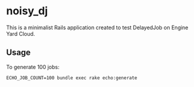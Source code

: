 # noisy_dj

This is a minimalist Rails application created to test DelayedJob on Engine Yard Cloud.

## Usage

To generate 100 jobs:

```
ECHO_JOB_COUNT=100 bundle exec rake echo:generate
```